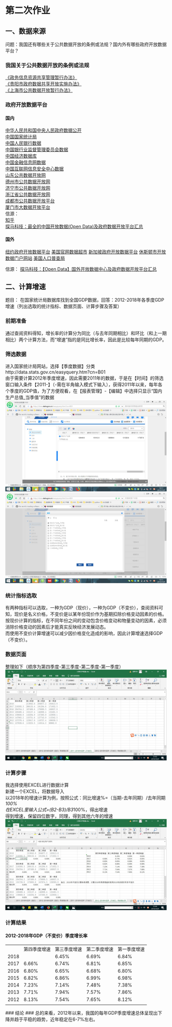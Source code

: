 # 第二次作业 #
## 一、数据来源 ##
问题：我国还有哪些关于公共数据开放的条例或法规？国内外有哪些政府开放数据平台？
### 我国关于公共数据开放的条例或法规 ###
[《政务信息资源共享管理暂行办法》](https://baike.baidu.com/item/%E6%94%BF%E5%8A%A1%E4%BF%A1%E6%81%AF%E8%B5%84%E6%BA%90%E5%85%B1%E4%BA%AB%E7%AE%A1%E7%90%86%E6%9A%82%E8%A1%8C%E5%8A%9E%E6%B3%95/19974171?fr=aladdin)  
[《贵阳市政府数据共享开放实施办法》](http://www.gywb.cn/content/2018-05/02/content_5709098.htm)  
[《上海市公共数据开放暂行办法》](http://www.shanghai.gov.cn/nw2/nw2314/nw2319/nw41893/nw42230/u21aw1401306.html)  
### 政府开放数据平台 ###
#### 国内 ####
[中华人民共和国中央人民政府数据公开](http://www.gov.cn/shuju/)  
[中国国家统计局](http://www.stats.gov.cn)  
[中国人民银行数据](http://www.pbc.gov.cn/diaochatongjisi/116219/index.html)  
[中国银行业监督管理委员会数据](http://www.pbc.gov.cn/jinrongshichangsi/147160/147171/index.html)  
[中国经济数据库](https://www.ceicdata.com/zh-hans/products/china-economic-database)  
[中国金融信息网数据](http://dc.xinhua08.com/)  
[中国互联网信息安全中心数据](https://www.cnnic.net.cn/hlwfzyj/hlwxzbg/)  
[山东公共数据开放网](http://data.sd.gov.cn/)  
[德州市公共数据开放网](http://dzdata.sd.gov.cn/)  
[济宁市公共数据开放网](http://jindata.sd.gov.cn/)  
[浙江省公共数据开放网](http://data.zjzwfw.gov.cn/jdop_front/index.do)  
[成都市公共数据开放平台](http://www.cddata.gov.cn/)  
[厦门市大数据开放平台](http://data.xm.gov.cn/)  
信源：  
[知乎](https://www.zhihu.com/question/19969760)  
[探马科技：最全的中国开放数据(Open Data)及政府数据开放平台汇总](http://www.tanmer.com/blog/451)  
#### 国外 ####
[纽约政府开放数据平台](https://opendata.cityofnewyork.us/)
[美国官网数据超市](https://www.data.gov/)
[新加坡政府开放数据平台](https://data.gov.sg/)
[休斯顿市开放数据门户网站](http://data.houstontx.gov/)
[美国人口普查局](http://usgovxml.com/)

信源：
[探马科技：【Open Data】国外开放数据中心及政府数据开放平台汇总](http://www.tanmer.com/blog/537)

## 二、计算增速 ##
题目：	在国家统计局数据库找到全国GDP数据，回答：2012-2018年各季度GDP增速（列出选取的统计指标、数据页面、计算步骤及答案）
### 前期准备 ###
通过查阅资料得知，增长率的计算分为同比（与去年同期相比）和环比（和上一期相比）两个计算方法，而“增速”指的是同比增长率，因此是比较每年同期的GDP。
### 筛选数据 ###
进入国家统计局网站，选择【季度数据】分类http://data.stats.gov.cn/easyquery.htm?cn=B01  
由于需要计算2012年季度增速，因此需要2011年的数据，于是在【时间】的筛选窗口输入条件【2011-】（-需在半角输入模式下输入），获得2011年以来，每年各个季度的GDP值，为了方便观看，在【报表管理】-【编辑】中选择只显示“国内生产总值_当季值”的数据  
![](https://github.com/Chenyu-Li008/Homework/blob/master/1.jpg)
![](https://github.com/Chenyu-Li008/Homework/blob/master/2.jpg)
### 统计指标选取 ###
有两种指标可以选取，一种为GDP（现价），一种为GDP（不变价），查阅资料可知，现价是名义价格，不变价是以某年份现价作为基期扣除价格变动因素的价格。  
按现价计算的指标，在不同年份之间的变动包含价格变动和物量变动的因素，必须消除价格变动的因素后才能真实反映经济发展动态。  
而使用不变价计算增速可以减少因价格变化造成的影响，因此计算增速选择GDP（不变价）。  
### 数据页面 ###
整理如下（顺序为第四季度-第三季度-第二季度-第一季度）  
![](https://github.com/Chenyu-Li008/Homework/blob/master/3.jpg)
### 计算步骤 ###
我选择使用EXCEL进行数据计算  
新建一个EXCEL，将数据导入  
以2018年的增速计算为例，按照公式：同比增速%=（当期-去年同期）/去年同期*100%  
在EXCEL里输入公式=(B2-B3)/B3*100%，得出增速  
得到增速，保留四位数字，同理，得到其他六年的增速  
![](https://github.com/Chenyu-Li008/Homework/blob/master/5.jpg)
### 计算结果 ###
#### 2012-2018年GDP（不变价）季度增长率 ####
<table>
   <tr>
      <td></td>
      <td>第四季度增速</td>
      <td>第三季度增速</td>
      <td>第二季度增速</td>
      <td>第一季度增速</td>
   </tr>
   <tr>
      <td>2018</td>
      <td></td>
      <td>6.45%</td>
      <td>6.69%</td>
      <td>6.84%</td>
   </tr>
   <tr>
      <td>2017</td>
      <td>6.66%</td>
      <td>6.74%</td>
      <td>6.81%</td>
      <td>6.85%</td>
   </tr>
   <tr>
      <td>2016</td>
      <td>6.80%</td>
      <td>6.65%</td>
      <td>6.68%</td>
      <td>6.80%</td>
   </tr>
   <tr>
      <td>2015</td>
      <td>6.82%</td>
      <td>6.86%</td>
      <td>6.99%</td>
      <td>6.98%</td>
   </tr>
   <tr>
      <td>2014</td>
      <td>7.23%</td>
      <td>7.14%</td>
      <td>7.48%</td>
      <td>7.38%</td>
   </tr>
   <tr>
      <td>2013</td>
      <td>7.71%</td>
      <td>7.94%</td>
      <td>7.57%</td>
      <td>7.86%</td>
   </tr>
   <tr>
      <td>2012</td>
      <td>8.13%</td>
      <td>7.54%</td>
      <td>7.65%</td>
      <td>8.12%</td>
   </tr>
   <tr>
      <td></td>
   </tr>
</table>
### 结论 ###
总的来看，2012年以来，我国的每年GDP季度增速总体呈现出下降并趋于平稳的趋势，近年稳定在6-7%左右。
